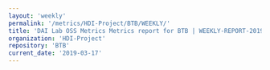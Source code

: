```yaml
---
layout: 'weekly'
permalink: '/metrics/HDI-Project/BTB/WEEKLY/'
title: 'DAI Lab OSS Metrics Metrics report for BTB | WEEKLY-REPORT-2019-03-17'
organization: 'HDI-Project'
repository: 'BTB'
current_date: '2019-03-17'
---
```


